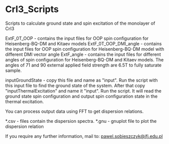 # CrI3_Scripts
Scripts to calculate ground state and spin excitation of the monolayer of CrI3


ExtF_0T_OOP - contains the input files for OOP spin configuration for Heisenberg-BQ-DM and Kitaev models
ExtF_0T_OOP_DMI_angle - contains the input files for OOP spin configuration for Heisenberg-BQ-DM model with different DMI vector angle
ExtF_angle - contains the input files for different angles of  spin configuration for Heisenberg-BQ-DM and Kitaev models. The angles of 71 and 90 external applied field strength are 6.5T to fully saturate sample.

inputGroundState - copy this file and name as "input". Run the script with this input file to find the ground state of the system.
After that copy "inputThermalExcitation" and name it "input". Run the script. It will read the ground state spin configuration and output spin configuration state in the thermal excitation.

You can process output data using FFT to get dispersion relations.

*.csv - files contain the dispersion spectra.
*.gnu - gnuplot file to plot the dispersion relation


If you require any further information, mail to:
pawel.sobieszczyk@ifj.edu.pl
